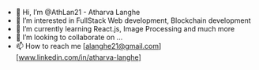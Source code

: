 - 👋 Hi, I’m @AthLan21 - Atharva Langhe
- 👀 I’m interested in FullStack Web development, Blockchain development
- 🌱 I’m currently learning React.js, Image Processing and much more
- 💞️ I’m looking to collaborate on ...
- 📫 How to reach me [alanghe21@gmail.com][www.linkedin.com/in/atharva-langhe]

<!---
AthLan21/AthLan21 is a ✨ special ✨ repository because its `README.md` (this file) appears on your GitHub profile.
You can click the Preview link to take a look at your changes.
--->
